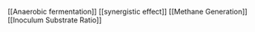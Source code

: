 [[Anaerobic fermentation]]
[[synergistic effect]]
[[Methane Generation]]
[[Inoculum Substrate Ratio]]
